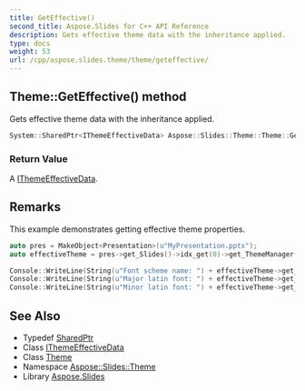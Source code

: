 ```yaml
---
title: GetEffective()
second_title: Aspose.Slides for C++ API Reference
description: Gets effective theme data with the inheritance applied.
type: docs
weight: 53
url: /cpp/aspose.slides.theme/theme/geteffective/
---
```

## Theme::GetEffective() method


Gets effective theme data with the inheritance applied.

```cpp
System::SharedPtr<IThemeEffectiveData> Aspose::Slides::Theme::Theme::GetEffective() override
```


### Return Value

A [IThemeEffectiveData](../../ithemeeffectivedata/).
## Remarks



This example demonstrates getting effective theme properties. 
```cpp
auto pres = MakeObject<Presentation>(u"MyPresentation.pptx");
auto effectiveTheme = pres->get_Slides()->idx_get(0)->get_ThemeManager()->get_OverrideTheme()->GetEffective();

Console::WriteLine(String(u"Font scheme name: ") + effectiveTheme->get_FontScheme()->get_Name());
Console::WriteLine(String(u"Major latin font: ") + effectiveTheme->get_FontScheme()->get_Major()->get_LatinFont()->get_FontName());
Console::WriteLine(String(u"Minor latin font: ") + effectiveTheme->get_FontScheme()->get_Minor()->get_LatinFont()->get_FontName());
```

## See Also

* Typedef [SharedPtr](../../system/sharedptr/)
* Class [IThemeEffectiveData](../ithemeeffectivedata/)
* Class [Theme](./)
* Namespace [Aspose::Slides::Theme](../)
* Library [Aspose.Slides](../../)